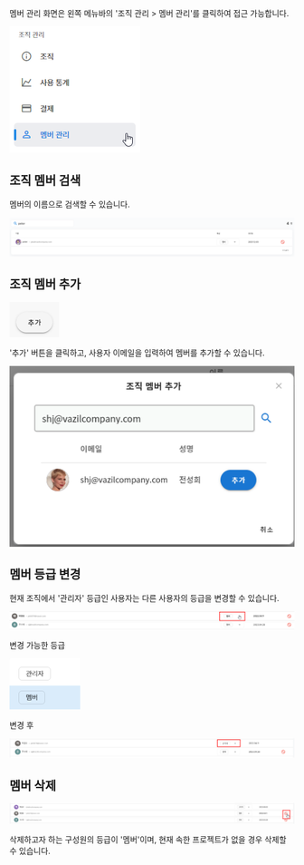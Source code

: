 멤버 관리 화면은 왼쪽 메뉴바의 '조직 관리 > 멤버 관리'를 클릭하여 접근 가능합니다.
  

![img1](https://raw.githubusercontent.com/vazilcompany/vridge-docs/main/img/organization/member_management/move_to_member_management.png)  


  

  

## 조직 멤버 검색


멤버의 이름으로 검색할 수 있습니다.

  

![img1](https://raw.githubusercontent.com/vazilcompany/vridge-docs/main/img/organization/member_management/search_member.png)  

  

## 조직 멤버 추가


![img1](https://raw.githubusercontent.com/vazilcompany/vridge-docs/main/img/organization/member_management_03.png)  


'추가' 버튼을 클릭하고, 사용자 이메일을 입력하여 멤버를 추가할 수 있습니다.


  

![img1](https://raw.githubusercontent.com/vazilcompany/vridge-docs/main/img/organization/member_management_04.png)  


  

## 멤버 등급 변경


현재 조직에서 '관리자' 등급인 사용자는 다른 사용자의 등급을 변경할 수 있습니다.

![img1](https://raw.githubusercontent.com/vazilcompany/vridge-docs/main/img/organization/member_management/member_management_4.png)  



변경 가능한 등급

![img1](https://raw.githubusercontent.com/vazilcompany/vridge-docs/main/img/organization/member_management/member_management_5.png)  


변경 후 


![img1](https://raw.githubusercontent.com/vazilcompany/vridge-docs/main/img/organization/member_management/member_management_6.png)  



  

## 멤버 삭제


![img1](https://raw.githubusercontent.com/vazilcompany/vridge-docs/main/img/organization/member_management/member_management_3.png)  

삭제하고자 하는 구성원의 등급이 '멤버'이며, 현재 속한 프로젝트가 없을 경우 삭제할 수 있습니다.
